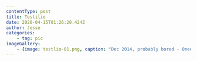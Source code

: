 ```yaml
---
contentType: post
title: Testilio
date: 2020-04-15T01:26:20.424Z
author: Jesse
categories: 
	- tag: pic
imageGallery:
	- {image: testlio-01.png, caption: "Dec 2014, probably bored - Onedrive save, should’ve been lost to time…"}
---
```

